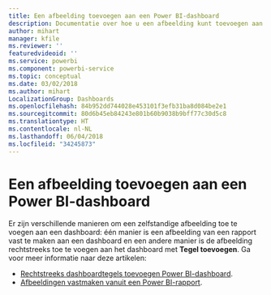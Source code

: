 ```yaml
---
title: Een afbeelding toevoegen aan een Power BI-dashboard
description: Documentatie over hoe u een afbeelding kunt toevoegen aan een Power BI-dashboard.
author: mihart
manager: kfile
ms.reviewer: ''
featuredvideoid: ''
ms.service: powerbi
ms.component: powerbi-service
ms.topic: conceptual
ms.date: 03/02/2018
ms.author: mihart
LocalizationGroup: Dashboards
ms.openlocfilehash: 84b952dd744028e453101f3efb31ba8d084be2e1
ms.sourcegitcommit: 80d6b45eb84243e801b60b9038b9bff77c30d5c8
ms.translationtype: HT
ms.contentlocale: nl-NL
ms.lasthandoff: 06/04/2018
ms.locfileid: "34245873"
---
```

# <a name="add-an-image-to-a-power-bi-dashboard"></a>Een afbeelding toevoegen aan een Power BI-dashboard
Er zijn verschillende manieren om een zelfstandige afbeelding toe te voegen aan een dashboard: één manier is een afbeelding van een rapport vast te maken aan een dashboard en een andere manier is de afbeelding rechtstreeks toe te voegen aan het dashboard met **Tegel toevoegen**.  Ga voor meer informatie naar deze artikelen:

* [Rechtstreeks dashboardtegels toevoegen Power BI-dashboard](service-dashboard-add-widget.md).
* [Afbeeldingen vastmaken vanuit een Power BI-rapport](service-dashboard-pin-tile-from-report.md).

